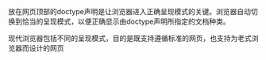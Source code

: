 放在网页顶部的doctype声明是让浏览器进入正确呈现模式的关键。浏览器自动切换到恰当的呈现模式，以便正确显示由doctype声明所指定的文档种类。

现代浏览器包括不同的呈现模式，目的是既支持遵循标准的网页，也支持为老式浏览器而设计的网页
